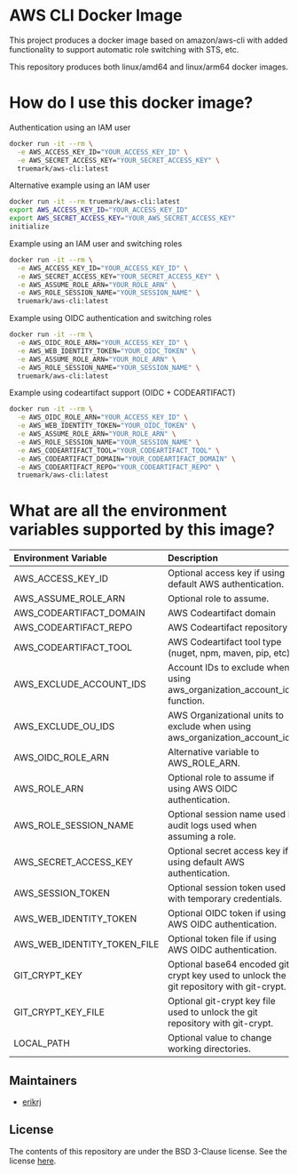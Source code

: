 # AWS CLI Docker Image

This project produces a docker image based on amazon/aws-cli with added functionality
to support automatic role switching with STS, etc.

This repository produces both linux/amd64 and linux/arm64 docker images.

# How do I use this docker image?

Authentication using an IAM user
```bash
docker run -it --rm \
  -e AWS_ACCESS_KEY_ID="YOUR_ACCESS_KEY_ID" \
  -e AWS_SECRET_ACCESS_KEY="YOUR_SECRET_ACCESS_KEY" \
  truemark/aws-cli:latest
```

Alternative example using an IAM user 
```bash
docker run -it --rm truemark/aws-cli:latest
export AWS_ACCESS_KEY_ID="YOUR_ACCESS_KEY_ID"
export AWS_SECRET_ACCESS_KEY="YOUR_AWS_SECRET_ACCESS_KEY"
initialize
```

Example using an IAM user and switching roles
```bash
docker run -it --rm \
  -e AWS_ACCESS_KEY_ID="YOUR_ACCESS_KEY_ID" \
  -e AWS_SECRET_ACCESS_KEY="YOUR_SECRET_ACCESS_KEY" \
  -e AWS_ASSUME_ROLE_ARN="YOUR_ROLE_ARN" \
  -e AWS_ROLE_SESSION_NAME="YOUR_SESSION_NAME" \
  truemark/aws-cli:latest
```

Example using OIDC authentication and switching roles
```bash
docker run -it --rm \
  -e AWS_OIDC_ROLE_ARN="YOUR_ACCESS_KEY_ID" \
  -e AWS_WEB_IDENTITY_TOKEN="YOUR_OIDC_TOKEN" \
  -e AWS_ASSUME_ROLE_ARN="YOUR_ROLE_ARN" \
  -e AWS_ROLE_SESSION_NAME="YOUR_SESSION_NAME" \
  truemark/aws-cli:latest
```

Example using codeartifact support (OIDC + CODEARTIFACT)
```bash
docker run -it --rm \
  -e AWS_OIDC_ROLE_ARN="YOUR_ACCESS_KEY_ID" \
  -e AWS_WEB_IDENTITY_TOKEN="YOUR_OIDC_TOKEN" \
  -e AWS_ASSUME_ROLE_ARN="YOUR_ROLE_ARN" \
  -e AWS_ROLE_SESSION_NAME="YOUR_SESSION_NAME" \
  -e AWS_CODEARTIFACT_TOOL="YOUR_CODEARTIFACT_TOOL" \
  -e AWS_CODEARTIFACT_DOMAIN="YOUR_CODEARTIFACT_DOMAIN" \
  -e AWS_CODEARTIFACT_REPO="YOUR_CODEARTIFACT_REPO" \
  truemark/aws-cli:latest
```

# What are all the environment variables supported by this image?

| Environment Variable        | Description                                                                             |
|:----------------------------|:----------------------------------------------------------------------------------------|
| AWS_ACCESS_KEY_ID           | Optional access key if using default AWS authentication.                                |
| AWS_ASSUME_ROLE_ARN         | Optional role to assume.                                                                |
| AWS_CODEARTIFACT_DOMAIN     | AWS Codeartifact domain                                                                 |
| AWS_CODEARTIFACT_REPO       | AWS Codeartifact repository                                                             |
| AWS_CODEARTIFACT_TOOL       | AWS Codeartifact tool type (nuget, npm, maven, pip, etc)                                |
| AWS_EXCLUDE_ACCOUNT_IDS     | Account IDs to exclude when using aws_organization_account_ids function.                |
| AWS_EXCLUDE_OU_IDS          | AWS Organizational units to exclude when using aws_organization_account_ids.            |
| AWS_OIDC_ROLE_ARN           | Alternative variable to AWS_ROLE_ARN.                                                   |
| AWS_ROLE_ARN                | Optional role to assume if using AWS OIDC authentication.                               |
| AWS_ROLE_SESSION_NAME       | Optional session name used in audit logs used when assuming a role.                     |
| AWS_SECRET_ACCESS_KEY       | Optional secret access key if using default AWS authentication.                         |
| AWS_SESSION_TOKEN           | Optional session token used with temporary credentials.                                 |
| AWS_WEB_IDENTITY_TOKEN      | Optional OIDC token if using AWS OIDC authentication.                                   |
| AWS_WEB_IDENTITY_TOKEN_FILE | Optional token file if using AWS OIDC authentication.                                   |
| GIT_CRYPT_KEY               | Optional base64 encoded git-crypt key used to unlock the git repository with git-crypt. |
| GIT_CRYPT_KEY_FILE          | Optional git-crypt key file used to unlock the git repository with git-crypt.           |
| LOCAL_PATH                  | Optional value to change working directories.                                           |

## Maintainers

 - [erikrj](https://github.com/erikrj)

## License

The contents of this repository are under the BSD 3-Clause license. See the
license [here](https://github.com/truemark/aws-cli-docker/blob/main/LICENSE.txt).
